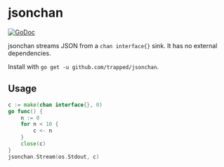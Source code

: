 jsonchan
========

[![GoDoc](https://godoc.org/github.com/trapped/jsonchan?status.svg)](https://godoc.org/github.com/trapped/jsonchan)

jsonchan streams JSON from a `chan interface{}` sink. It has no external dependencies.

Install with `go get -u github.com/trapped/jsonchan`.

## Usage

```go
c := make(chan interface{}, 0)
go func() {
	n := 0
	for n < 10 {
		c <- n
	}
	close(c)
}
jsonchan.Stream(os.Stdout, c)
```
